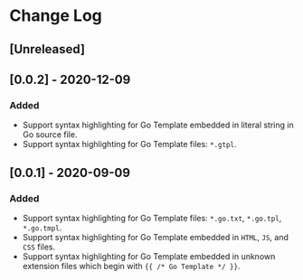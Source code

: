 # Change Log

## [Unreleased]

## [0.0.2] - 2020-12-09
### Added
- Support syntax highlighting for Go Template embedded in literal string in Go source file.
- Support syntax highlighting for Go Template files: `*.gtpl`.

## [0.0.1] - 2020-09-09
### Added
- Support syntax highlighting for Go Template files: `*.go.txt`, `*.go.tpl`, `*.go.tmpl`.
- Support syntax highlighting for Go Template embedded in `HTML`, `JS`, and `CSS` files.
- Support syntax highlighting for Go Template embedded in unknown extension files which begin with `{{ /* Go Template */ }}`.
